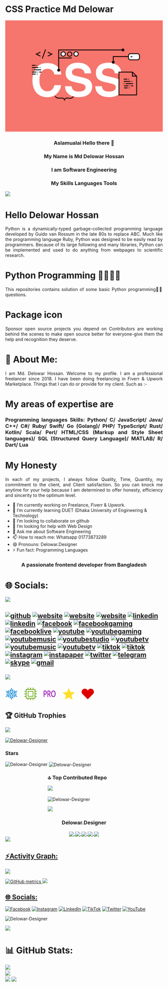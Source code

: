 # CSS Practice Md Delowar
 
<img src="./Image/CSS Practice Cover.png" Width="" title="CSS Programming Practice Md Delowar Hossan"/> 
<h3 align="center"> Aslamualai Hello there 👋</h3>
<h3 align="center">My Name is Md Delowar Hossan</h3><h3 align="center">I am Software Engineering</h3><h3 align="center">My Skills Languages Tools</h3>

 <a href="https://visitcount.itsvg.in">
  <img src="https://visitcount.itsvg.in/api?id=Delowar-Designer&label=Profile%20Views%20Delowar-Designer&color=3&icon=0&pretty=true" />  
  <p align="center"> <a href="" target="_blank" rel="noreferrer"> </a> 

 # Hello Delowar Hossan   
<p align="justify">
    Python is a dynamically-typed garbage-collected programming language developed by Guido van Rossum in the late 80s to replace ABC. Much like the programming language Ruby, Python was designed to be easily read by programmers. Because of its large following and many libraries, Python can be implemented and used to do anything from webpages to scientific research.
</p>

# Python Programming 👨‍💻👩‍💻
<p align="justify">
This repositories contains solution of some basic Python programming👩‍💻 questions.</p>

# Package icon
<p align="justify"> 
Sponsor open source projects you depend on
Contributors are working behind the scenes to make open source better for everyone-give them the help and recognition they deserve.
</p>

# 💫 About Me:
<p align="justify">
I am Md. Delowar Hossan. Welcome to my  profile. I am a professional freelancer since 2018. I have been doing freelancing in Fiverr & Upwork Marketplace. Things that I can do or provide for my client. Such as :- </p>

# My areas of expertise are

### <p align="justify"> Programming languages Skills: Python/ C/ JavaScript/ Java/ C++/ C#/ Ruby/ Swift/ Go (Golang)/ PHP/ TypeScript/ Rust/ Kotlin/ Scala/ Perl/ HTML/CSS (Markup and Style Sheet languages)/ SQL (Structured Query Language)/ MATLAB/ R/ Dart/ Lua</p>
# My Honesty
<p align="justify">
In each of my projects, I always follow Quality, Time, Quantity, my commitment to the client, and Client satisfaction. So you can knock me anytime for your help because I am determined to offer honesty, efficiency and sincerity to the optimum level.
</p>

- 🔭 I’m currently working on Freelance, Fiverr & Upwork. 
- 🌱 I’m currently learning DUET (Dhaka University of Engineering & Technology) 
- 👯 I’m looking to collaborate on github 
- 🤔 I’m looking for help with Web Design 
- 💬 Ask me about Software Engineering 
- 📫 How to reach me: Whatsapp 01773873289 
- 😄 Pronouns: Delowar.Designer 
- ⚡ Fun fact: Programming Languages 

<h3 align="center">A passionate frontend developer from Bangladesh</h3>
<p align="justify">

# 🌐 Socials:
<img src="https://user-images.githubusercontent.com/73097560/115834477-dbab4500-a447-11eb-908a-139a6edaec5c.gif"><h2 align="left"></p>






[<img src='https://cdn.jsdelivr.net/npm/simple-icons@3.0.1/icons/github.svg' alt='github' height='40'>](https://github.com/Delowar-Designer)  [<img src='https://cdn.jsdelivr.net/npm/simple-icons@3.0.1/icons/icloud.svg' alt='website' height='40'>](https://Delowar-Designer.github.io/Git-and-GitHub-Practice-Md-Delowar-Hossan)  [<img src='https://cdn.jsdelivr.net/npm/simple-icons@3.0.1/icons/icloud.svg' alt='website' height='40'>](https://delowar-designer.github.io/Python-programming-practice-Md-Delowar-Hossan)     [<img src='https://cdn.jsdelivr.net/npm/simple-icons@3.0.1/icons/icloud.svg' alt='website' height='40'>](https://delowar-designer.github.io/C_Programming-Practice-Md-Delowar-Hossan)  [<img src='https://cdn.jsdelivr.net/npm/simple-icons@3.0.1/icons/linkedin.svg' alt='linkedin' height='40'>](https://www.linkedin.com/in/delowar-designer)  [<img src='https://cdn.jsdelivr.net/npm/simple-icons@3.0.1/icons/linkedin.svg' alt='linkedin' height='40'>](https://www.linkedin.com/company/82771656/admin/feed/posts/)  [<img src='https://cdn.jsdelivr.net/npm/simple-icons@3.0.1/icons/facebook.svg' alt='facebook' height='40'>](https://www.facebook.com/delowar.designe)  [<img src='https://cdn.jsdelivr.net/npm/simple-icons@3.0.1/icons/facebookgaming.svg' alt='facebookgaming' height='40'>](https://www.facebook.com/groups/delowar.designer)  [<img src='https://cdn.jsdelivr.net/npm/simple-icons@3.0.1/icons/facebooklive.svg' alt='facebooklive' height='40'>](https://www.facebook.com/delowar.designer)  [<img src='https://cdn.jsdelivr.net/npm/simple-icons@3.0.1/icons/youtube.svg' alt='youtube' height='40'>](https://www.youtube.com/@delowar.designer)  [<img src='https://cdn.jsdelivr.net/npm/simple-icons@3.0.1/icons/youtubegaming.svg' alt='youtubegaming' height='40'>](https://www.youtube.com/@delowar.designerOfficial)  [<img src='https://cdn.jsdelivr.net/npm/simple-icons@3.0.1/icons/youtubemusic.svg' alt='youtubemusic' height='40'>](https://www.youtube.com/watch?v=Msb1aQIoS3o&t=87s)  [<img src='https://cdn.jsdelivr.net/npm/simple-icons@3.0.1/icons/youtubestudio.svg' alt='youtubestudio' height='40'>](https://www.youtube.com/watch?v=4EXPPZVFLnE&t=16s)  [<img src='https://cdn.jsdelivr.net/npm/simple-icons@3.0.1/icons/youtubetv.svg' alt='youtubetv' height='40'>](https://www.youtube.com/watch?v=DyGGrj8Nu8A&list=PLPDKLM7yMj9CXlZCpWfw8MN12YbMA2i3a&index=1)  [<img src='https://cdn.jsdelivr.net/npm/simple-icons@3.0.1/icons/youtubemusic.svg' alt='youtubemusic' height='40'>](https://www.youtube.com/watch?v=kprsS_QDqhQ)  [<img src='https://cdn.jsdelivr.net/npm/simple-icons@3.0.1/icons/youtubetv.svg' alt='youtubetv' height='40'>](https://www.youtube.com/watch?v=ifsR8njynWk&t=153s)  [<img src='https://cdn.jsdelivr.net/npm/simple-icons@3.0.1/icons/tiktok.svg' alt='tiktok' height='40'>](https://www.tiktok.com/@delowar.designer/video/7298254874603572482?lang=en)  [<img src='https://cdn.jsdelivr.net/npm/simple-icons@3.0.1/icons/tiktok.svg' alt='tiktok' height='40'>](https://www.tiktok.com/@delowar.designer?lang=en)  [<img src='https://cdn.jsdelivr.net/npm/simple-icons@3.0.1/icons/instagram.svg' alt='instagram' height='40'>](https://www.instagram.com/reel/CsSwkYHu_JM/?utm_source=ig_web_copy_link&igshid=MzRlODBiNWFlZA==)  [<img src='https://cdn.jsdelivr.net/npm/simple-icons@3.0.1/icons/instapaper.svg' alt='instapaper' height='40'>](https://www.instagram.com/delowar.designer/)  [<img src='https://cdn.jsdelivr.net/npm/simple-icons@3.0.1/icons/twitter.svg' alt='twitter' height='40'>](https://x.com/DelowarDesigner/status/1694079929070297548?s=20)  [<img src='https://cdn.jsdelivr.net/npm/simple-icons@3.0.1/icons/telegram.svg' alt='telegram' height='40'>](https://web.telegram.org/a/#-1001695213278)  [<img src='https://cdn.jsdelivr.net/npm/simple-icons@3.0.1/icons/skype.svg' alt='skype' height='40'>](https://join.skype.com/invite/yOjXUCjuXbrh)  [<img src='https://cdn.jsdelivr.net/npm/simple-icons@3.0.1/icons/gmail.svg' alt='gmail' height='40'>](https://delowar.designer@gmail.com)
</p> 
 
 <img src="https://user-images.githubusercontent.com/73097560/115834477-dbab4500-a447-11eb-908a-139a6edaec5c.gif"> </p>
 <a href='https://archiveprogram.github.com/'><img src='https://raw.githubusercontent.com/acervenky/animated-github-badges/master/assets/acbadge.gif' width='40' height='40'></a> <a href='https://docs.github.com/en/developers'><img src='https://raw.githubusercontent.com/acervenky/animated-github-badges/master/assets/devbadge.gif' width='40' height='40'></a> <a href='https://github.com/pricing'><img src='https://raw.githubusercontent.com/acervenky/animated-github-badges/master/assets/pro.gif' width='40' height='40'></a> <a href='https://stars.github.com/'><img src='https://raw.githubusercontent.com/acervenky/animated-github-badges/master/assets/starbadge.gif' width='40' height='40'></a> <a href='https://docs.github.com/en/github/supporting-the-open-source-community-with-github-sponsors'><img src='https://raw.githubusercontent.com/acervenky/animated-github-badges/master/assets/sponsorbadge.gif' width='40' height='40'></a> 

## 🏆 GitHub Trophies
![](https://github-profile-trophy.vercel.app/?username=Delowar-Designer&theme=nord&no-frame=false&no-bg=false&margin-w=4)
<p align="left"> <a href="https://github.com/ryo-ma/github-profile-trophy"><img src="https://github-profile-trophy.vercel.app/?username=Delowar-Designer&theme=dark_lover" alt="Delowar-Designer" /></a> </p>
<h3 align="left">Stars</h3>
<img align="left" height="180em" src="https://github-readme-stats.vercel.app/api/top-langs/?username=Delowar-Designer&langs_count=8&theme=yeblu" alt=Delowar-Designer />

<p>&nbsp;<img align="center" height="180em" src="https://github-readme-stats.vercel.app/api?username=Delowar-Designer&show_icons=true&locale=en&theme=material-palenight" alt="Delowar-Designer" /></p>

### 🔝 Top Contributed Repo
![](https://github-contributor-stats.vercel.app/api?username=Delowar-Designer&limit=5&theme=radical&combine_all_yearly_contributions=true)

<p><img align="center" height="180em" src="https://github-readme-streak-stats.herokuapp.com/?user=Delowar-Designer&theme=python-dark" alt="Delowar-Designer" /></p>

<img src="https://user-images.githubusercontent.com/73097560/115834477-dbab4500-a447-11eb-908a-139a6edaec5c.gif"><h3 align="center">Delowar.Designer</h3>
<div align="center">
<a href="https://github.com/Delowar-Designer">
<img align="center" src="http://github-profile-summary-cards.vercel.app/api/cards/stats?username=Delowar-Designer&theme=2077" height="180em" />
<img align="center" src="http://github-profile-summary-cards.vercel.app/api/cards/most-commit-language?username=Delowar-Designer&theme=algolia" height="180em" />
<img align="center" src="http://github-profile-summary-cards.vercel.app/api/cards/repos-per-language?username=Delowar-Designer&theme=yeblu" height="180em" />
<img align="center" src="http://github-profile-summary-cards.vercel.app/api/cards/productive-time?username=Delowar-Designer&theme=yeblu" height="180em" />
<img align="center" src="http://github-profile-summary-cards.vercel.app/api/cards/profile-details?username=Delowar-Designer&theme=yeblu" height="180em" />
</div>
<img src="https://user-images.githubusercontent.com/73097560/115834477-dbab4500-a447-11eb-908a-139a6edaec5c.gif"><h2 align="left">⚡Activity Graph:</h2>
<img align="center" src="https://github-readme-activity-graph.vercel.app/graph?username=Delowar-Designer&theme=dracula"/>







![GitHub metrics](https://metrics.lecoq.io/Delowar-Designer)
<img src="https://user-images.githubusercontent.com/73097560/115834477-dbab4500-a447-11eb-908a-139a6edaec5c.gif"><h2 align="left">
 
## 🌐 Socials:


[![Facebook](https://img.shields.io/badge/Facebook-%231877F2.svg?logo=Facebook&logoColor=white)](https://facebook.com/Delowar.Designer) [![Instagram](https://img.shields.io/badge/Instagram-%23E4405F.svg?logo=Instagram&logoColor=white)](https://instagram.com/Delowar.Designer) [![LinkedIn](https://img.shields.io/badge/LinkedIn-%230077B5.svg?logo=linkedin&logoColor=white)](https://linkedin.com/in/Delowar-Designer) [![TikTok](https://img.shields.io/badge/TikTok-%23000000.svg?logo=TikTok&logoColor=white)](https://tiktok.com/@Delowar.Designer) [![Twitter](https://img.shields.io/badge/Twitter-%231DA1F2.svg?logo=Twitter&logoColor=white)](https://twitter.com/@DelowarDesigner) [![YouTube](https://img.shields.io/badge/YouTube-%23FF0000.svg?logo=YouTube&logoColor=white)](https://youtube.com/@Delowar.Designer) 
</p>


<p align="left"> <img src="https://komarev.com/ghpvc/?username=Delowar-Designer&label=Profile%20views&color=0e75b6&style=flat" alt="Delowar-Designer" /> </p> 

<img src="https://raw.githubusercontent.com/Trilokia/Trilokia/379277808c61ef204768a61bbc5d25bc7798ccf1/bottom_header.svg" />

# 📊 GitHub Stats:

![](https://github-readme-stats.vercel.app/api?username=Delowar-Designer&theme=yeblu&hide_border=false&include_all_commits=true&count_private=true)<br/>
![](https://github-readme-streak-stats.herokuapp.com/?user=Delowar-Designer&theme=yeblu&hide_border=false)<br/>
![](https://github-readme-stats.vercel.app/api/top-langs/?username=Delowar-Designer&theme=yeblu&hide_border=false&include_all_commits=true&count_private=true&layout=compact)
<img src="https://user-images.githubusercontent.com/73097560/115834477-dbab4500-a447-11eb-908a-139a6edaec5c.gif"><h2 align="left">